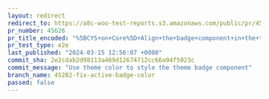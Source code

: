```yaml
---
layout: redirect
redirect_to: https://a8c-woo-test-reports.s3.amazonaws.com/public/pr/45626/e2e/index.html
pr_number: 45626
pr_title_encoded: "%5BCYS+on+Core%5D+Align+the+badge+component+in+the+themes+intro+screen"
pr_test_type: e2e
last_published: "2024-03-15 12:56:07 +0000"
commit_sha: 2e2cdab2d98113a469d12674712cc66a94f5023c
commit_message: "Use theme color to style the theme badge component"
branch_name: 45282-fix-active-badge-color
passed: false
---
```

